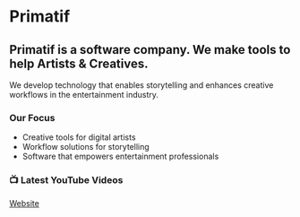 # Primatif

## Primatif is a software company. We make tools to help Artists & Creatives.

We develop technology that enables storytelling and enhances creative workflows in the entertainment industry.

### Our Focus
- Creative tools for digital artists
- Workflow solutions for storytelling
- Software that empowers entertainment professionals

### 📺 Latest YouTube Videos

<!-- BEGIN YOUTUBE-CARDS -->
<!-- END YOUTUBE-CARDS -->

[Website](https://primatif.com)

